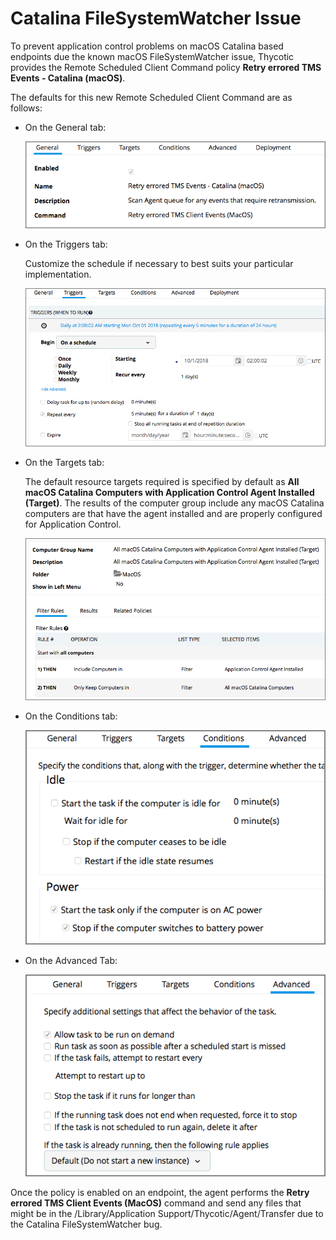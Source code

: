 [title]: # (macOS - FileSystemWatcher)
[tags]: # (catalina)
[priority]: # (2)
# Catalina FileSystemWatcher Issue

To prevent application control problems on macOS Catalina based endpoints due the known macOS FileSystemWatcher issue, Thycotic provides the Remote Scheduled Client Command policy __Retry errored TMS Events - Catalina (macOS)__.

The defaults for this new Remote Scheduled Client Command are as follows:

* On the General tab:

  ![General Tab](images/catalina/retry-events-1.png)

* On the Triggers tab:

  Customize the schedule if necessary to best suits your particular implementation.

  ![Triggers Tab](images/catalina/retry-events-2.png)

* On the Targets tab:

  The default resource targets required is specified by default as __All macOS Catalina Computers with Application Control Agent Installed (Target)__. The results of the computer group include any macOS Catalina computers are that have the agent installed and are properly configured for Application Control.

  ![Targets Tab](images/catalina/retry-events-3.png)

* On the Conditions tab:

  ![Conditions Tab](images/catalina/retry-events-4.png)

* On the Advanced Tab:

  ![Advanced Tab](images/catalina/retry-events-5.png)

Once the policy is enabled on an endpoint, the agent performs the __Retry errored TMS Client Events (MacOS)__ command and send any files that might be in the /Library/Application Support/Thycotic/Agent/Transfer due to the Catalina FileSystemWatcher bug.
